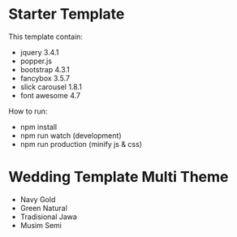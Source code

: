 # Starter Template

This template contain:
- jquery 3.4.1
- popper.js
- bootstrap 4.3.1
- fancybox 3.5.7
- slick carousel 1.8.1
- font awesome 4.7

How to run:
- npm install
- npm run watch (development)
- npm run production (minify js & css)

# Wedding Template Multi Theme
- Navy Gold
- Green Natural
- Tradisional Jawa
- Musim Semi